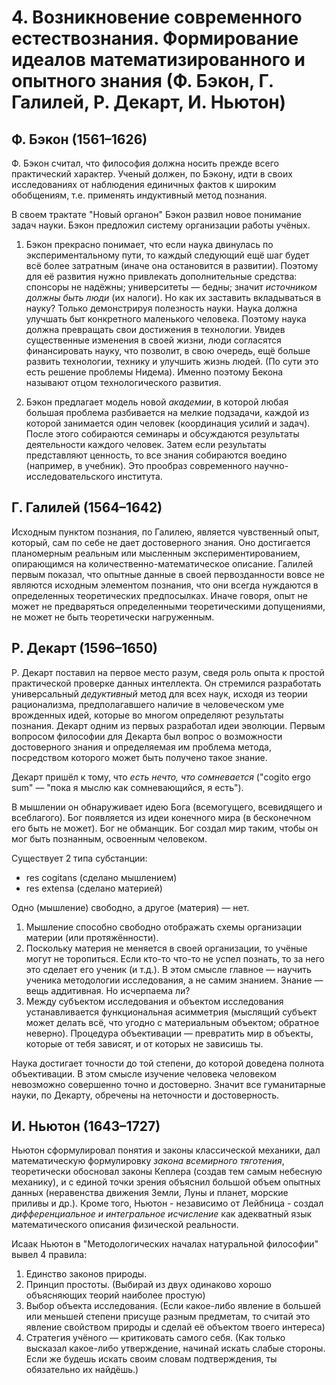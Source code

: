 # 4. Возникновение современного естествознания. Формирование идеалов математизированного и опытного знания (Ф. Бэкон, Г. Галилей, Р. Декарт, И. Ньютон)

## Ф. Бэкон (1561–1626)

Ф. Бэкон считал, что философия должна носить прежде всего практический характер.
Ученый должен, по Бэкону, идти в своих исследованиях от наблюдения единичных фактов к широким обобщениям, т.е. применять индуктивный метод познания.

В своем трактате "Новый органон" Бэкон развил новое понимание задач науки.
Бэкон предложил систему организации работы учёных.

1. Бэкон прекрасно понимает, что если наука двинулась по экспериментальному пути, то каждый следующий ещё шаг будет всё более затратным (иначе она остановится в развитии). Поэтому для её развития нужно привлекать дополнительные средства: спонсоры не надёжны; университеты — бедны; значит _источником должны быть люди_ (их налоги). Но как их заставить вкладываться в науку? Только демонстрируя полезность науки. Наука должна улучшать быт конкретного маленького человека. Поэтому наука должна превращать свои достижения в технологии. Увидев существенные изменения в своей жизни, люди согласятся финансировать науку, что позволит, в свою очередь, ещё больше развить технологии, технику и улучшить жизнь людей. (По сути это есть решение проблемы Нидема). Именно поэтому Бекона называют отцом технологического развития.

2. Бэкон предлагает модель новой _академии_, в которой любая большая проблема разбивается на мелкие подзадачи, каждой из которой занимается один человек (координация усилий и задач). После этого собираются семинары и обсуждаются результаты деятельности каждого человек. Затем если результаты представляют ценность, то все знания собираются воедино (например, в учебник). Это прообраз современного научно-исследовательского института.


## Г. Галилей (1564–1642)

Исходным пунктом познания, по Галилею, является чувственный опыт, который, сам по себе не дает достоверного знания.
Оно достигается планомерным реальным или мысленным экспериментированием, опирающимся на количественно-математическое описание.
Галилей первым показал, что опытные данные в своей первозданности вовсе не являются исходным элементом познания, что они всегда нуждаются в определенных теоретических предпосылках.
Иначе говоря, опыт не может не предваряться определенными теоретическими допущениями, не может не быть теоретически нагруженным.


## Р. Декарт (1596–1650)

Р. Декарт поставил на первое место разум, сведя роль опыта к простой практической проверке данных интеллекта.
Он стремился разработать универсальный _дедуктивный_ метод для всех наук, исходя из теории рационализма, предполагавшего наличие в человеческом уме врожденных идей, которые во многом определяют результаты познания.
Декарт одним из первых разработал идеи эволюции.
Первым вопросом философии для Декарта был вопрос о возможности достоверного знания и определяемая им проблема метода, посредством которого может быть получено такое знание.

Декарт пришёл к тому, что _есть нечто, что сомневается_ ("cogito ergo sum" — "пока я мыслю как сомневающийся, я есть").

В мышлении он обнаруживает идею Бога (всемогущего, всевидящего и всеблагого).
Бог появляется из идеи конечного мира (в бесконечном его быть не может).
Бог не обманщик.
Бог создал мир таким, чтобы он мог быть познанным, освоенным человеком.

Существует 2 типа субстанции:
- res cogitans (сделано мышлением)
- res extensa (сделано материей)

Одно (мышление) свободно, а другое (материя) — нет.

1. Мышление способно свободно отображать схемы организации материи (или протяжённости).
2. Поскольку материя не меняется в своей организации, то учёные могут не торопиться. Если кто-то что-то не успел познать, то за него это сделает его ученик (и т.д.). В этом смысле главное — научить ученика методологии исследования, а не самим знанием. Знание — вещь аддитивная. Но исчерпаема ли?
3. Между субъектом исследования и объектом исследования устанавливается функциональная асимметрия (мыслящий субъект может делать всё, что угодно с материальным объектом; обратное неверно). Процедура объективации — превратить мир в объекты, которые от тебя зависят, и от которых не зависишь ты.

Наука достигает точности до той степени, до которой доведена полнота объективации.
В этом смысле изучение человека человеком невозможно совершенно точно и достоверно.
Значит все гуманитарные науки, по Декарту, обречены на неточности и достоверность.


## И. Ньютон (1643–1727)

Ньютон сформулировал понятия и законы классической механики, дал математическую формулировку _закона всемирного тяготения_, теоретически обосновал законы Кеплера (создав тем самым небесную механику), и с единой точки зрения объяснил большой объем опытных данных (неравенства движения Земли, Луны и планет, морские приливы и др.).
Кроме того, Ньютон - независимо от Лейбница - создал _дифференциальное и интегральное исчисление_ как адекватный язык математического описания физической реальности.

Исаак Ньютон в "Методологических началах натуральной философии" вывел 4 правила:

1. Единство законов природы.
2. Принцип простоты. (Выбирай из двух одинаково хорошо объясняющих теорий наиболее простую)
3. Выбор объекта исследования. (Если какое-либо явление в большей или меньшей степени присуще разным предметам, то считай это явление свойством природы и сделай её объектом твоего интереса)
4. Стратегия учёного — критиковать самого себя. (Как только высказал какое-либо утверждение, начинай искать слабые стороны. Если же будешь искать своим словам подтверждения, ты обязательно их найдёшь.)